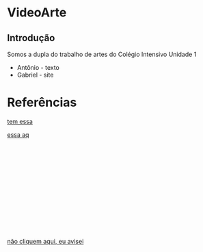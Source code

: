 # VideoArte

## Introdução

Somos a dupla do trabalho de artes do Colégio Intensivo Unidade 1
- Antônio - texto
- Gabriel - site

# Referências

[tem essa]()

[essa aq]()

<br><br><br><br>
<br><br><br><br>
<br><br><br><br>

[não cliquem aqui, eu avisei](https://www.youtube.com/watch?v=dQw4w9WgXcQ)